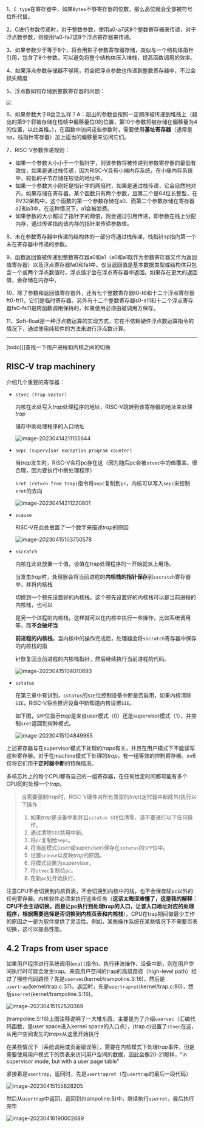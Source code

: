 1、`C type`在寄存器中，如果`Bytes`不够寄存器的位数，那么高位就会全部被符号位所代替。

2、C进行参数传递时，对于整数参数，使用a0-a7这8个整数寄存器来传递，对于浮点数参数，则使用fa0-fa7这8个浮点寄存器来传递。

3、如果参数少于等于8个，将会用影子参数寄存器存储，类似与一个结构体指针引用，包含了8个参数，可以避免将整个结构体压入堆栈，提高函数调用的效率。

4、如果浮点参数存储器不够用，将会把浮点参数也传递到整数寄存器中，不过会损失精度

5、浮点数如何存储到整数寄存器的问题：

<img src="https://picgo-picture-storage.oss-cn-guangzhou.aliyuncs.com/img/1678524648212.png" style="zoom: 80%;" />

6、如果参数大于8会怎么样？A：超出的参数会按照一定顺序被传递到堆栈上（超出的第9个将被存储在栈帧中偏移量位0的位置，第10个参数将被存储在偏移量为4的位置，以此类推。），在函数中访问这些参数时，需要使用**基址寄存器**（通常是sp，栈指针寄存器）加上适当的偏移量来访问它们。

7、RISC-V参数传递规则：

- 如果一个参数大小小于一个指针字，则该参数将被传递到参数寄存器的最低有效位，如果是通过栈传递，因为RISC-V具有小端内存系统，在小端内存系统中，较低的子节存储在较低的地址中。
- 如果一个参数大小刚好是指针字的两倍时，如果是通过栈传递，它会自然地对齐。如果存储在寄存器，某个函数只有两个参数，且第二个是64位长整型，在RV32架构中，这个函数的第一个参数存储在a0、而第二个参数存储在寄存器a2和a3中，在这种情况下，a1会被浪费。
- 如果参数的大小超过了指针字的两倍，则会通过引用传递，即参数在栈上分配内存，通过传递指向该内存的指针来传递参数值。

8、未在参数寄存器中传递的结构体的一部分将通过栈传递，栈指针sp指向第一个未在寄存器中传递的参数。

9、函数返回值被传递到整数寄存器a0和a1（a0和a1既作为参数寄存器又作为返回值寄存器）以及浮点寄存器fa0和fa1中。仅当返回值是基本数据类型或结构体只包含一个或两个浮点数值时，浮点值才会在浮点寄存器中返回。如果存在更大的返回值，会存储在内存中。

10、除了参数和返回值寄存器外，还有七个整数寄存器t0-t6和十二个浮点寄存器ft0-ft11，它们是临时寄存器。另外有十二个整数寄存器s0-s11和十二个浮点寄存器fs0-fs11是跨函数调用保持的，如果使用必须由被调用方保存。

11、Soft-float是一种浮点数运算的实现方式，它在不依赖硬件浮点数运算指令的情况下，通过使用纯软件的方法来进行浮点数计算。

---

[todo][]查找一下用户进程和内核之间的切换

## RISC-V trap machinery

介绍几个重要的寄存器：

- `stvec (Trap-Vector)`

  内核在此处写入*trap*处理程序的地址，RISC-V跳转到该寄存器的地址来处理*trap*

  储存中断处理程序的入口地址

  ![image-20230414211155644](https://picgo-picture-storage.oss-cn-guangzhou.aliyuncs.com/img/image-20230414211155644.png)

- `sepc (supervisor exception program counter)`

  当*trap*发生时，RISC-V会将pc存在这（因为随后pc会被`stvec`中的值覆盖，很合理，因为要执行中断处理程序）

  `sret (return from trap)`指令将`sepc`复制到`pc`，内核可以写入`sepc`来控制`sret`的去向

  ![image-20230414211220801](https://picgo-picture-storage.oss-cn-guangzhou.aliyuncs.com/img/image-20230414211220801.png)

- `scause`

  RISC-V在此处放置了一个数字来描述*trap*的原因

  ![image-20230415103750578](https://picgo-picture-storage.oss-cn-guangzhou.aliyuncs.com/img/image-20230415103750578.png)

- `sscratch`

  内核在此处放置一个值，该值在trap处理程序的一开始就派上用场。

  当发生*trap*时，处理器会将当前进程的**内核栈的指针保存**到`sscratch`寄存器中，并将内核栈

  切换到一个预先设置好的内核栈。这个预先设置好的内核栈可以是当前进程的内核栈，也可以

  是另一个进程的内核栈，这样就可以在内核中执行一些操作，比如系统调用等，而**不会破坏当**

  **前进程的内核栈**。当内核中的操作完成后，处理器会将`sscratch`寄存器中保存的内核栈的指

  针恢复回当前进程的内核栈指针，然后继续执行当前进程的代码。

  ![image-20230415104010693](https://picgo-picture-storage.oss-cn-guangzhou.aliyuncs.com/img/image-20230415104010693.png) 

- `sstatus`

  在第三章中有讲到，`sstatus`的`SIE`位控制设备中断是否启用，如果内核清除`SIE`，RISC-V将会推迟设备中断知道内核设置`SIE`。

  如下图，`SPP`位指示*trap*是来自user模式（0）还是supervisor模式（1），并控制`sret`返回到何种模式。

  ![image-20230415104849965](https://picgo-picture-storage.oss-cn-guangzhou.aliyuncs.com/img/image-20230415104849965.png)

上述寄存器与在supervisor模式下处理的*traps*有关，并且在用户模式下不能读写这些寄存器。对于在machine模式下处理的*trap*，有一组等效的控制寄存器。xv6仅将它们用于**定时器中断**的特殊情况。 

多核芯片上的每个CPU都有自己的一组寄存器，在任何给定时间都可能有多个CPU同时处理一个*trap*。

> 当需要强制*trap*时，RISC-V硬件对所有类型的*trap*(定时器中断除外)执行以下操作：
>
> 1. 如果*trap*是设备中断并且`sstatus SIE`位清零，请不要进行以下任何操作。 
> 2. 通过清除`SIE`禁用中断。 
> 3. 将`pc`复制给`sepc`。 
> 4. 将当前模式(user或supervisor)保存在`sstatus`的`SPP`位中。
> 5. 设置`scause`以反映*trap*的原因。 
> 6. 将模式设置为supervisor。 
> 7. 将`stvec`复制给`pc`。 
> 8. 在新`pc`处开始执行。 

注意CPU不会切换到内核页表，不会切换到内核中的栈，也不会保存除`pc`以外的任何寄存器。内核软件必须来执行这些任务（**这话太晦涩难懂了，这是我的解释：CPU不会主动切换，而是让pc执行到处理trap的入口，让该入口地址对应的处理程序，根据需要选择是否切换到内核页表和内核栈**）。CPU在trap期间做最少工作的原因之一是为软件提供了灵活性。例如，某些操作系统在某些情况下不需要页表切换，这可以提高性能。

## 4.2 Traps from user space

如果用户程序进行系统调用(`ecall`指令)、执行非法操作、设备中断，则在用户空间执行时可能会发生trap。来自用户空间的trap的高级路径（high-level path）经过了哪些代码路径？先是`uservec`(kernel/trampoline.S:16)，然后是`usertrap`(kernel/trap.c:37)。返回时，先是`usertrapret`(kernel/trap.c:90)，然后`userret`(kernel/trampoline.S:16)。 

![image-20230415152520369](https://picgo-picture-storage.oss-cn-guangzhou.aliyuncs.com/img/image-20230415152520369.png)

(trampoline.S:16)上图注释说明了一大堆东西，主要是为了介绍`uservec`（汇编代码函数，是user space进入kernel space的入口点），(trap.c)设置了`stvec`在这，从用户空间发生的*traps*从这里开始执行

在某些情况下（系统调用或页面错误等），需要在内核模式下处理*trap*事件，但是需要使用用户模式下的页表来访问用户空间的数据，因此会像20-21那样，"in supervisor mode, but with a user page table"

紧接着是`usertrap`，返回时，先是`usertrapret`（在`usertrap`的最后一段代码）

![image-20230415155828205](https://picgo-picture-storage.oss-cn-guangzhou.aliyuncs.com/img/image-20230415155828205.png)

然后从`usertrap`中返回，返回到(trampoline.S)中，继续执行`userret`，最后执行完毕

![image-20230416190002689](https://picgo-picture-storage.oss-cn-guangzhou.aliyuncs.com/img/image-20230416190002689.png)